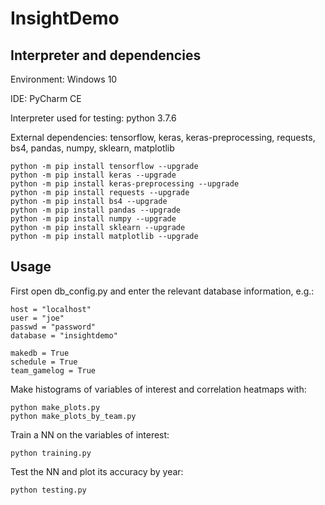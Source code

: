 # InsightDemo

## Interpreter and dependencies
Environment: Windows 10

IDE: PyCharm CE

Interpreter used for testing: python 3.7.6

External dependencies: tensorflow, keras, keras-preprocessing, requests, bs4, pandas, numpy, sklearn, matplotlib

```
python -m pip install tensorflow --upgrade
python -m pip install keras --upgrade
python -m pip install keras-preprocessing --upgrade
python -m pip install requests --upgrade
python -m pip install bs4 --upgrade
python -m pip install pandas --upgrade
python -m pip install numpy --upgrade
python -m pip install sklearn --upgrade
python -m pip install matplotlib --upgrade
```

## Usage

First open db_config.py and enter the relevant database information, e.g.:

```
host = "localhost"
user = "joe"
passwd = "password"
database = "insightdemo"

makedb = True
schedule = True
team_gamelog = True
```

Make histograms of variables of interest and correlation heatmaps with:

```
python make_plots.py
python make_plots_by_team.py
```

Train a NN on the variables of interest:

```
python training.py
```

Test the NN and plot its accuracy by year:

```
python testing.py
```